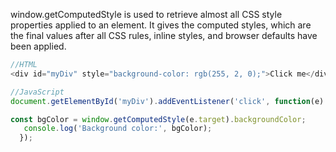 window.getComputedStyle is used to retrieve almost all CSS style properties applied to an element. It gives the computed styles, which are the final values after all CSS rules, inline styles, and browser defaults have been applied.

```JavaScript
//HTML
<div id="myDiv" style="background-color: rgb(255, 2, 0);">Click me</div>

//JavaScript 
document.getElementById('myDiv').addEventListener('click', function(e) {

const bgColor = window.getComputedStyle(e.target).backgroundColor;
   console.log('Background color:', bgColor);
  });

```
